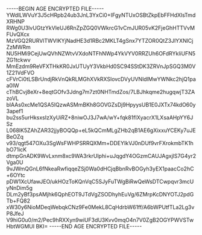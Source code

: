 -----BEGIN AGE ENCRYPTED FILE-----
YWdlLWVuY3J5cHRpb24ub3JnL3YxCi0+IFgyNTUxOSBtZkpEbFFHdXlsTmdXRHNP
RWg0U3lvUGtzYkVleUJ6RnZpZGQ0VWkrcG1vCmJUR05vK2FjeGhHTTVvMFUvQXcx
MzVGQ2RURVlTWVlKYjNadHE3d1RBc2MKLT4gSnx7YTZOR0QtZ3JlYXNlCjZzMWRm
NU5HMi9CejUwQVhNZWtvVXdoNTFhNWp4YkVYV0RRZUh6OFdRYkliUFN5ZG1tckwv
MmEzdm9ReVFXTHkKR0JxUTUyY3VkbHd0SC94SStDK3ZRVnJpSGQ3M0V1Z21VdFVO
cFVrCi0tLSBrUndjRkVnQkRLMGhXVkRXSlovcDVyUVNldlMwYWNkc2hjQ1paa0lW
cThBCvj8eXr+8eqtGOfv3Jdng7m7zt0NHTmdZos/7LBJhkqme2hugqwjT3ZAzoVL
blAAs0xcMe1QSA5IQzwASMmBKh8GOVGZsDj9HpyysUB1E0JXTx74kdO60y3apef1
bu2ss5urHksxsIzXyUiRZ+8niwOJ3J7wA/wY+fqk81fIXyacrX1LXsaAHpYY6JSz
L068lK5ZAhZAR32jjyBOQQp+eL5kQCmMLgZHb2qB1AE6gXixxuYCEKy7uJEBeOZq
v93/qgt547OXu3SgWsFWHPSRRQXMm+DDEYIkVJ0nDUf9vrFXrokmbTK1hbO71icK
dtmpGnADK9WvLxnm8xc9WA3rkrUlphi+uJqgdY4OGzmCAUJAgxjlS7G4yr2Vga0U
9vJWmQGnL6fNkeaRwfiqqeZSj0Wa0dHCjqBbnRvBOGyh3yEX1paacCo2hC+6OYtc
pDW1XcUfawJEO/ukHOzToKQnVqC5SJyFuTWgBiRwQeWsDTCwpqvr3mcUyNnDim5g
DLm2yBf3psAMjhk6QphEOT9JTdVgZSODhyhEuVg/6ZMrpKcDNYOTJ2pdGTb+FQ82
xW30y6NioMDeqWebqkCNz9Fe0MekL8CqHdrbW61ff/A6bWPUtfTLa2Lg3vP8JfeJ
V9hiG0u0/m2/Pec9hRXXyn9wiUF3dU3Kvv0mqO4n7V0ZgB2OGYPWVSTwHbtWGMUI
BKI=
-----END AGE ENCRYPTED FILE-----
